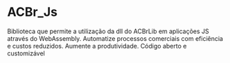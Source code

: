 # ACBr_Js
Biblioteca que permite a utilização da dll do ACBrLib em aplicações JS através do WebAssembly. Automatize processos comerciais com eficiência e custos reduzidos. Aumente a produtividade. Código aberto e customizável
